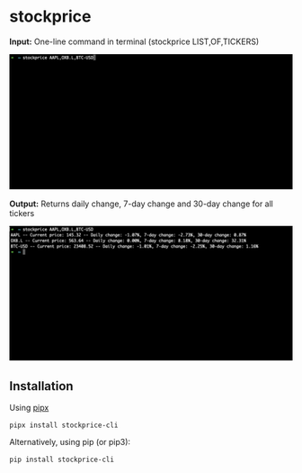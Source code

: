 # stockprice

**Input:** One-line command in terminal  (stockprice LIST,OF,TICKERS)

![](images/input_stockprice.png)

**Output:** Returns daily change, 7-day change and 30-day change for all tickers

![](images/output_stockprice.png)

## Installation
Using [pipx](https://pypa.github.io/pipx/)
```
pipx install stockprice-cli
```

Alternatively, using pip (or pip3):
```
pip install stockprice-cli
```
